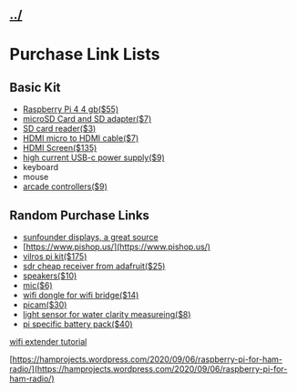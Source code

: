 ## [../](../)

#  Purchase Link Lists

## Basic Kit

 - [Raspberry Pi 4 4 gb($55)](https://www.pishop.us/product/raspberry-pi-4-model-b-4gb/)
 - [microSD Card and SD adapter($7)](https://www.pishop.us/product/microsd-card-32-gb-class-10-blank/)
 - [SD card reader($3)](https://www.pishop.us/product/high-speed-micro-sd-card-reader-maximum-128gb-black/)
 - [HDMI micro to HDMI cable($7)](https://www.pishop.us/product/micro-hdmi-to-standard-hdmi-a-m-1m-cable-white/)
 - [HDMI Screen($135)](https://www.sunfounder.com/collections/displays-monitors/products/10-inch-hdmi-monitor)
 - [high current USB-c power supply($9)](https://www.sunfounder.com/collections/power-supply/products/power-supply-with-switch)
 - keyboard
 - mouse
 - [arcade controllers($9)](https://www.sunfounder.com/collections/keyboard-gamepad/products/wired-arcade-gamepad)


## Random Purchase Links

 - [sunfounder displays, a great source](https://www.sunfounder.com/collections/monitors)
 - [https://www.pishop.us/](https://www.pishop.us/)
 - [vilros pi kit($175)](https://vilros.com/products/raspberry-pi-4-desktop-set-with-8-inch-screen-and-keyboard-touchpad)
 - [sdr cheap receiver from adafruit($25)](https://www.adafruit.com/product/1497)
 - [speakers($10)](https://www.adafruit.com/product/1363)
 - [mic($6)](https://www.adafruit.com/product/3367)
 - [wifi dongle for wifi bridge($14)](https://www.adafruit.com/product/1012)
 - [picam($30)](https://www.adafruit.com/product/3099)
 - [light sensor for water clarity measureing($8)](https://www.adafruit.com/product/1334)
 - [pi specific battery pack($40)](https://www.adafruit.com/product/1566)

[wifi extender tutorial](https://pimylifeup.com/raspberry-pi-wifi-extender/)

[https://hamprojects.wordpress.com/2020/09/06/raspberry-pi-for-ham-radio/](https://hamprojects.wordpress.com/2020/09/06/raspberry-pi-for-ham-radio/)



